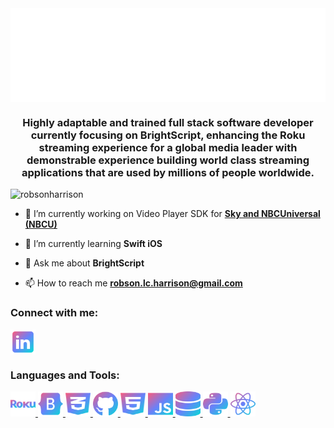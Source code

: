 <img align="center" src="headerGraphic.svg" width="1000" height="150" alt="Robson Harrison">

<h3 align="center">Highly adaptable and trained full stack software developer currently focusing on BrightScript, enhancing the Roku streaming experience for a global media leader with demonstrable experience building world class streaming applications that are used by millions of people worldwide.</h3>

<p align="left"> <img src="https://komarev.com/ghpvc/?username=robsonharrison&label=Profile%20views&color=0e75b6&style=flat" alt="robsonharrison" /> </p>

- 🔭 I’m currently working on Video Player SDK for [**Sky and NBCUniversal (NBCU)**](www.Sky.com)

- 🌱 I’m currently learning **Swift iOS**

- 💬 Ask me about **BrightScript**

- 📫 How to reach me **<robson.lc.harrison@gmail.com>**

<h3 align="left">Connect with me:</h3>
<p align="left">
<a href="https://linkedin.com/in/robson-harrison-80522a210" target="blank"><img align="center" src="stackIcons/linkedIn.svg" alt="robson-harrison-80522a210" height="40" width="40" /></a>
</p>

<h3 align="left">Languages and Tools:</h3>

<p align="left"> <a href="https://developer.roku.com/en-gb/develop" target="_blank" rel="noreferrer"> <img
        src="stackIcons/roku.svg"alt="BrightScript" width="40" height="40"/> </a><a href="https://getbootstrap.com" target="_blank" rel="noreferrer"> <img src="stackIcons/bootstrap.svg" alt="bootstrap" width="40" height="40"/> </a> <a href="https://www.w3schools.com/css/" target="_blank" rel="noreferrer"> <img src="stackIcons/css3.svg" alt="css3" width="40" height="40"/> </a> <a href="https://git-scm.com/" target="_blank" rel="noreferrer"> <img src="stackIcons/github.svg" alt="git" width="40" height="40"/> </a> <a href="https://www.w3.org/html/" target="_blank" rel="noreferrer"> <img src="stackIcons/html5.svg" alt="html5" width="40" height="40"/> </a> <a href="https://developer.mozilla.org/en-US/docs/Web/JavaScript" target="_blank" rel="noreferrer"> <img src="stackIcons/js.svg" alt="javascript" width="40" height="40"/> </a> <a href="https://www.mysql.com/" target="_blank" rel="noreferrer"> <img src="stackIcons/sql.svg" alt="mysql" width="40" height="40"/> </a> <a href="https://www.python.org" target="_blank" rel="noreferrer"> <img src="stackIcons/python.svg" alt="python" width="40" height="40"/> </a> <a href="https://reactjs.org/" target="_blank" rel="noreferrer"> <img src="stackIcons/react.svg" alt="react" width="40" height="40"/> </a> </p>
